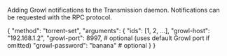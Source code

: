Adding Growl notifications to the Transmission daemon. Notifications can be
requested with the RPC protocol.

   { "method": "torrent-set",
     "arguments": {
       "ids": [1, 2, ...],
       "growl-host": "192.168.1.2",
       "growl-port": 8997, # optional (uses default Growl port if omitted)
       "growl-password": "banana" # optional
     }
   } 
